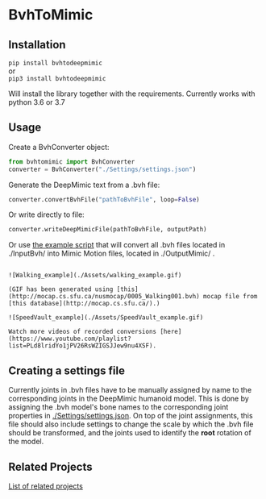 # BvhToMimic 

## Installation
`pip install bvhtodeepmimic`    
or  
`pip3 install bvhtodeepmimic`

Will install the library together with the requirements. Currently works with python 3.6 or 3.7

## Usage
Create a BvhConverter object:
```python
from bvhtomimic import BvhConverter
converter = BvhConverter("./Settings/settings.json")
```

Generate the DeepMimic text from a .bvh file:
```python
converter.convertBvhFile("pathToBvhFile", loop=False)
```

Or write directly to file:
```python
converter.writeDeepMimicFile(pathToBvhFile, outputPath)
```

Or use [the example script](./example_script.py) that will convert all .bvh files located in ./InputBvh/ into Mimic Motion files, located in ./OutputMimic/ .

```# # Progress

![Walking_example](./Assets/walking_example.gif)

(GIF has been generated using [this](http://mocap.cs.sfu.ca/nusmocap/0005_Walking001.bvh) mocap file from [this database](http://mocap.cs.sfu.ca/).)

![SpeedVault_example](./Assets/SpeedVault_example.gif)

Watch more videos of recorded conversions [here](https://www.youtube.com/playlist?list=PLd8lridYo1jPV26RsWZIGSJJew9nu4XSF). 
```

## Creating a settings file

Currently joints in .bvh files have to be manually assigned by name to the corresponding joints in the DeepMimic humanoid model. This is done by assigning the .bvh model's bone names to the corresponding joint properties in [./Settings/settings.json](./Settings/settings.json). On top of the joint assignments, this file should also include settings to change the scale by which the .bvh file should be transformed, and the joints used to identify the **root** rotation of the model.

## Related Projects

[List of related projects](https://github.com/SleepingFox88/DeepMimic-Animation-Conversion)
